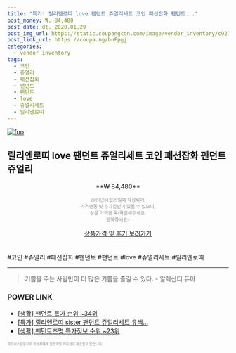 ```yaml
--- 
title: "특가! 릴리엔로띠 love 팬던트 쥬얼리세트 코인 패션잡화 펜던트..." 
post_money: ₩. 84,480 
post_date: dt. 2020.01.29 
post_img_url: https://static.coupangcdn.com/image/vendor_inventory/c927/7f63fd709c39a4b0bc2dd01c1a0b0a303028077aae411295d4a6c43ddf2b.jpg 
post_link_url: https://coupa.ng/bnFpgj 
categories: 
  - vendor_inventory 
tags: 
  - 코인 
  - 쥬얼리 
  - 패션잡화 
  - 펜던트 
  - 팬던트 
  - love 
  - 쥬얼리세트 
  - 릴리엔로띠 
--- 
```

[![foo](https://static.coupangcdn.com/image/vendor_inventory/c927/7f63fd709c39a4b0bc2dd01c1a0b0a303028077aae411295d4a6c43ddf2b.jpg)](https://coupa.ng/bnFpgj) 

## 릴리엔로띠 love 팬던트 쥬얼리세트 코인 패션잡화 펜던트 쥬얼리 
<p style="text-align: center;">**₩ 84,480**</p> 
<p style="text-align: center;"><span style="color: #898c8f; font-family: Georgia,Times,serif; font-size: 0.75em;">2020년01월29일에 작성되어, <br>가격변동 및 추가할인이 있을 수 있으니,<br> 상품 가격을 꼭!확인해주세요.<br>행복하세요~</span> 
</p>	 
<div markdown="0" style="text-align: center;"><a href="https://coupa.ng/bnFpgj" class="btn btn--success">상품가격 및 후기 보러가기</a></div> 
<br><br> 
  #코인 #쥬얼리 #패션잡화 #펜던트 #팬던트 #love #쥬얼리세트 #릴리엔로띠 
<hr> 

> 기쁨을 주는 사람만이 더 많은 기쁨을 즐길 수 있다. - 알렉산더 듀마 


### POWER LINK

* <a href="https://blog.naver.com/sakai111/221788367781" target="_blank"> [생활] 팬던트 특가 순위 ~34위</a>
* <a href="https://blog.naver.com/an0733/221789560542" target="_blank">[특가] 릴리엔로띠 sister 팬던트 쥬얼리세트 유색...</a>
* <a href="https://blog.naver.com/sakai111/221782183087" target="_blank"> [생활] 팬던트조명 특가정보 순위 ~23위</a>

<span style="color: #898c8f; font-family: Georgia,Times,serif; font-size: 0.55em;">파트너스활동으로 작성자에게 일정액의 커미션이 제공될수 있습니다.</span> 

